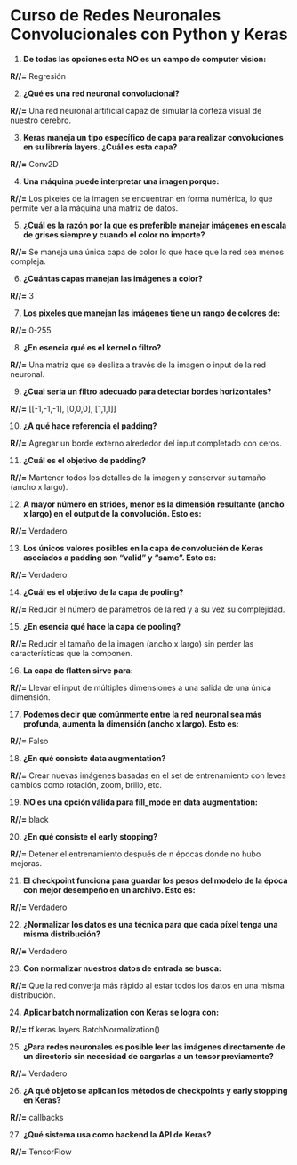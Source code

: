 # Curso de Redes Neuronales Convolucionales con Python y Keras

1. **De todas las opciones esta NO es un campo de computer vision:**
   
**R//=** Regresión

2. **¿Qué es una red neuronal convolucional?**
 
**R//=** Una red neuronal artificial capaz de simular la corteza visual de nuestro cerebro.

3. **Keras maneja un tipo específico de capa para realizar convoluciones en su librería layers. ¿Cuál es esta capa?**
   
**R//=** Conv2D

4. **Una máquina puede interpretar una imagen porque:**
   
**R//=** Los pixeles de la imagen se encuentran en forma numérica, lo que permite ver a la máquina una matriz de datos.

5. **¿Cuál es la razón por la que es preferible manejar imágenes en escala de grises siempre y cuando el color no importe?**
    
**R//=** Se maneja una única capa de color lo que hace que la red sea menos compleja.

6. **¿Cuántas capas manejan las imágenes a color?**
    
**R//=** 3

7. **Los pixeles que manejan las imágenes tiene un rango de colores de:**
    
**R//=** 0-255

8. **¿En esencia qué es el kernel o filtro?**
    
**R//=** Una matriz que se desliza a través de la imagen o input de la red neuronal.

9. **¿Cual seria un filtro adecuado para detectar bordes horizontales?**
    
**R//=** [[-1,-1,-1], [0,0,0], [1,1,1]]

10. **¿A qué hace referencia el padding?**
    
**R//=** Agregar un borde externo alrededor del input completado con ceros.

11. **¿Cuál es el objetivo de padding?**
    
**R//=** Mantener todos los detalles de la imagen y conservar su tamaño (ancho x largo).

12. **A mayor número en strides, menor es la dimensión resultante (ancho x largo) en el output de la convolución. Esto es:**
    
**R//=** Verdadero

13. **Los únicos valores posibles en la capa de convolución de Keras asociados a padding son “valid” y “same”. Esto es:**
    
**R//=** Verdadero

14. **¿Cuál es el objetivo de la capa de pooling?**
    
**R//=** Reducir el número de parámetros de la red y a su vez su complejidad.

15. **¿En esencia qué hace la capa de pooling?**
    
**R//=** Reducir el tamaño de la imagen (ancho x largo) sin perder las características que la componen.

16. **La capa de flatten sirve para:**
    
**R//=** Llevar el input de múltiples dimensiones a una salida de una única dimensión.

17. **Podemos decir que comúnmente entre la red neuronal sea más profunda, aumenta la dimensión (ancho x largo). Esto es:**
    
**R//=** Falso

18. **¿En qué consiste data augmentation?**
    
**R//=** Crear nuevas imágenes basadas en el set de entrenamiento con leves cambios como rotación, zoom, brillo, etc.

19. **NO es una opción válida para fill_mode en data augmentation:**
    
**R//=** black

20. **¿En qué consiste el early stopping?**
    
**R//=** Detener el entrenamiento después de n épocas donde no hubo mejoras.

21. **El checkpoint funciona para guardar los pesos del modelo de la época con mejor desempeño en un archivo. Esto es:**
    
**R//=** Verdadero

22. **¿Normalizar los datos es una técnica para que cada píxel tenga una misma distribución?**
    
**R//=** Verdadero

23. **Con normalizar nuestros datos de entrada se busca:**
    
**R//=** Que la red converja más rápido al estar todos los datos en una misma distribución.

24. **Aplicar batch normalization con Keras se logra con:**
    
**R//=** tf.keras.layers.BatchNormalization()

25. **¿Para redes neuronales es posible leer las imágenes directamente de un directorio sin necesidad de cargarlas a un tensor previamente?**
    
**R//=** Verdadero

26. **¿A qué objeto se aplican los métodos de checkpoints y early stopping en Keras?**
    
**R//=** callbacks

27. **¿Qué sistema usa como backend la API de Keras?**
    
**R//=** TensorFlow